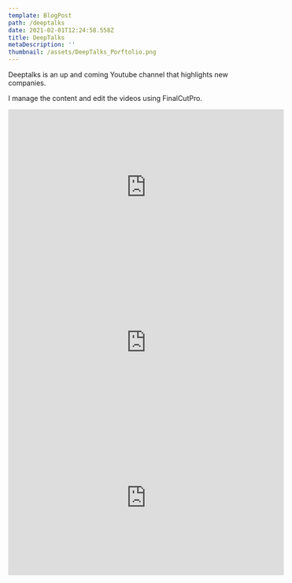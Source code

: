 ```yaml
---
template: BlogPost
path: /deeptalks
date: 2021-02-01T12:24:58.558Z
title: DeepTalks
metaDescription: ''
thumbnail: /assets/DeepTalks_Porftolio.png
---
```

Deeptalks is an up and coming Youtube channel that highlights new companies.

I manage the content and edit the videos using FinalCutPro.

<iframe width="560" height="315" src="https://www.youtube.com/embed/VW1odTxRcgU" frameborder="0" allow="accelerometer; autoplay; clipboard-write; encrypted-media; gyroscope; picture-in-picture" allowfullscreen></iframe>

<iframe width="560" height="315" src="https://www.youtube.com/embed/BMqqVJX7mXw" frameborder="0" allow="accelerometer; autoplay; clipboard-write; encrypted-media; gyroscope; picture-in-picture" allowfullscreen></iframe>

<iframe width="560" height="315" src="https://www.youtube.com/embed/1qlcDWhvHn4" frameborder="0" allow="accelerometer; autoplay; clipboard-write; encrypted-media; gyroscope; picture-in-picture" allowfullscreen></iframe>
